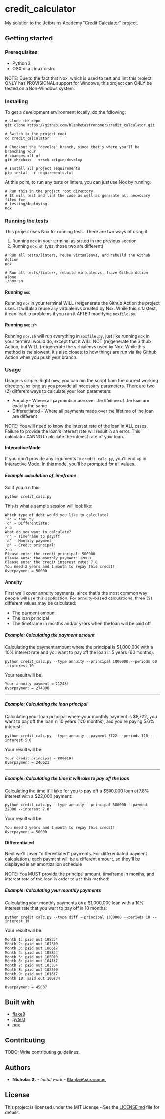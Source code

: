 # credit_calculator

My solution to the Jetbrains Academy "Credit Calculator" project.

## Getting started

### Prerequisites

* Python 3
* OSX or a Linux distro

NOTE: Due to the fact that Nox, which is used to test and lint this project, ONLY has PROVISIONAL support for Windows, this
project can ONLY be tested on a Non-Windows system.

### Installing

To get a development environment locally, do the following:

```shell script
# Clone the repo
git clone https://github.com/blanketastronomer/credit_calculator.git

# Switch to the project root
cd credit_calculator

# Checkout the "develop" branch, since that's where you'll be branching your
# changes off of
git checkout --track origin/develop

# Install all project requirements
pip install -r requirements.txt
```

At this point, to run any tests or linters, you can just use Nox by running:

```shell script
# Run this in the project root directory.
# It will test and lint the code as well as generate all necessary files for
# testing/deploying.
nox
```

### Running the tests

This project uses Nox for running tests.  There are two ways of using it:

1. Running `nox` in your terminal as stated in the previous section
2. Running `nox.sh` (yes, those two are different)

```shell script
# Run all tests/linters, reuse virtualenvs, and rebuild the Github Action
nox

# Run all tests/linters, rebuild virtualenvs, leave Github Action alone
./nox.sh
```

#### Running `nox`

Running `nox` in your terminal WILL (re)generate the Github Action the project uses.  It will also reuse any virtualenvs
created by Nox.  While this is fastest, it can lead to problems if you run it AFTER modifying `noxfile.py`.

#### Running `nox.sh`

Running `nox.sh` will run everything in `noxfile.py`, just like running `nox` in your terminal would do, except that it WILL
NOT (re)generate the Github Action, but WILL (re)generate the virtualenvs used by Nox.  While this method is the slowest, it's
also closest to how things are run via the Github Action when you push your branch.

### Usage

Usage is simple.  Right now, you can run the script from the current working directory, so long as you provide all necessary
parameters.  There are two (2) different ways to calculate your loan parameters:

* Annuity - Where all payments made over the lifetime of the loan are exactly the same
* Differentiated - Where all payments made over the lifetime of the loan are different

NOTE: You will need to know the interest rate of the loan in ALL cases.  Failure to provide the loan's interest rate will
result in an error.  This calculator CANNOT calculate the interest rate of your loan.

#### Interactive Mode

If you don't provide any arguments to `credit_calc.py`, you'll end up in Interactive Mode.  In this mode, you'll be prompted
for all values.

##### Example calculation of timeframe

So if you run this:

```shell script
python credit_calc.py
```

This is what a sample session will look like:

```text
Which type of debt would you like to calculate?
'a' - Annuity
'd' - Differentiate:
> a
What do you want to calculate?
'n' - Timeframe to payoff
'a' - Monthly payment
'p' - Credit principal:
> n
Please enter the credit principal: 500000
Please enter the monthly payment: 22000
Please enter the credit interest rate: 7.8
You need 2 years and 1 month to repay this credit!
Overpayment = 50000
```

#### Annuity

First we'll cover annuity payments, since that's the most common way people will use this application.  For annuity-based
calculations, three (3) different values may be calculated:

* The payment amount
* The loan principal
* The timeframe in months and/or years when the loan will be paid off

##### Example: Calculating the payment amount

Calculating the payment amount where the principal is $1,000,000 with a 10% interest rate and you want to pay off the loan in 5
years (60 months):

```shell script
python credit_calc.py --type annuity --principal 1000000 --periods 60 --interest 10
```

Your result will be:

```text
Your annuity payment = 21248!
Overpayment = 274880
```

---

##### Example: Calculating the loan principal

Calculating your loan principal where your monthly payment is $8,722, you want to pay off the loan in 10 years (120 months),
and you're paying 5.6% interest:

```shell script
python credit_calc.py --type annuity --payment 8722 --periods 120 --interest 5.6
```

Your result will be:

```text
Your credit principal = 800019!
Overpayment = 246621
```

---

##### Example: Calculating the time it will take to pay off the loan

Calculating the time it'll take for you to pay off a $500,000 loan at 7.8% interest with a $22,000 payment:

```shell script
python credit_calc.py --type annuity --principal 500000 --payment 22000 --interest 7.8
```

Your result will be:

```text
You need 2 years and 1 month to repay this credit!
Overpayment = 50000
```

#### Differentiated

Next we'll cover "differentiated" payments.  For differentiated payment calculations, each payment will be a different amount,
so they'll be displayed in an amortization schedule.

NOTE: You MUST provide the principal amount, timeframe in months, and interest rate of the loan in order to use this method!

##### Example: Calculating your monthly payments

Calculating your monthly payments on a $1,000,000 loan with a 10% interest rate that you want to pay off in 10 months:

```shell script
python credit_calc.py --type diff --principal 1000000 --periods 10 --interest 10
```

Your result will be:

```text
Month 1: paid out 108334
Month 2: paid out 107500
Month 3: paid out 106667
Month 4: paid out 105834
Month 5: paid out 105000
Month 6: paid out 104167
Month 7: paid out 103334
Month 8: paid out 102500
Month 9: paid out 101667
Month 10: paid out 100834

Overpayment = 45837
```

## Built with

* [flake8](https://gitlab.com/pycqa/flake8)
* [pytest](https://github.com/pytest-dev/pytest)
* [nox](https://github.com/theacodes/nox)

## Contributing

TODO: Write contributing guidelines.

## Authors

* **Nicholas S.** - *Initial work* - [BlanketAstronomer](https://github.com/BlanketAstronomer)

## License

This project is licensed under the MIT License - See the [LICENSE.md](LICENSE.md) file for details.
